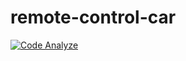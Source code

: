 # remote-control-car

[![Code Analyze](https://github.com/Gabriel2048/remote-control-car/actions/workflows/code-analyze.yml/badge.svg?branch=main)](https://github.com/Gabriel2048/remote-control-car/actions/workflows/code-analyze.yml)
